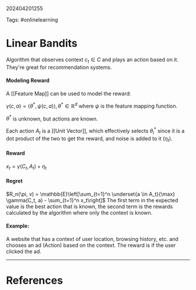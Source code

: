 202404201255

Tags: #onlinelearning 

# Linear Bandits
Algorithm that observes context $c_t \in C$ and plays an action based on it.  They're great for recommendation systems.

#### Modeling Reward
A [[Feature Map]] can be used to model the reward:

$\gamma(c,a) = \langle\theta^{\ast}, \psi (c,a)\rangle, \theta^{\ast} \in \mathbb{R}^d$
where $\psi$ is the feature mapping function.

$\theta^{\ast}$ is unknown, but actions are known.

Each action $A_t$ is a [[Unit Vector]], which effectively selects $\theta_i^{\ast}$ since it is a dot product of the two to get the reward, and noise is added to it ($\eta_t$).
#### Reward
$x_t = \gamma(C_t, A_t) + \eta_t$

#### Regret
$R_n(\pi, v) = \mathbb{E}\left[\sum_{t=1}^n \underset{a \in A_t}{\max} \gamma(C_t, a) - \sum_{t=1}^n x_t\right]$
The first term in the expected value is the best action that is known, the second term is the rewards calculated by the algorithm where only the context is known.
#### Example:
A website that has a context of user location, browsing history, etc. and chooses an ad (Action) based on the context.  The reward is if the user clicked the ad.



---
# References
